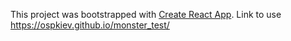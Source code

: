 This project was bootstrapped with [Create React App](https://github.com/facebook/create-react-app).
Link to use https://ospkiev.github.io/monster_test/
